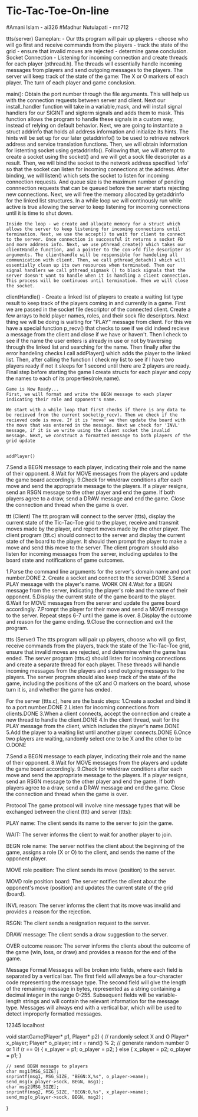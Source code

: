 # Tic-Tac-Toe-On-line
#Amani Islam - ai326
#Madhur Nutulapati - mn712


ttts(server)
    Gameplan: - Our ttts program will pair up players - choose who will go first and receive commands from the players - track the state of the grid - ensure that invalid moves are rejected - determine game conclusion. 
    Socket Connection - Listening for incoming connection and create threads for each player (pthread.h). The threads will essentially handle incoming messages from players and send outgoing messages to the players. The server will keep track of the state of the game: The X or O markers of each player. The turn of each player and game conclusion. 

main():
    Obtain the port number through the file arguments. This will help us with the connection requests between server and client. Next our install_handler function will take in a variable,mask, and will install signal handlers for our SIGINT and sigterm signals and adds them to mask. This function allows the program to handle these signals in a custom way, instead of relying on default behavior. Next, we are going to instantiate a struct addrinfo that holds all address information and initialize its hints. The hints will be set up for our later getaddrinfo() to be used to retrieve network address and service translation functions. Then, we will obtain information for listenting socket using getaddrinfo(). Following that, we will attempt to create a socket using the socket() and we will get a sock file descripter as a result. Then, we will bind the socket to the network address specified 'info' so that the socket can listen for incoming connections at the address. After binding, we will listen() which sets the socket to listen for incoming connection requests. And queue size is the maximum number of pending connnection requests that can be queued before the server starts rejecting new connections. Next, we will free the memory allocated by getaddrinfo for the linked list structures. In a while loop we will continously run while active is true allowing the server to keep listening for incoming connections until it is time to shut down. 
    
    Inside the loop - we create and allocate memory for a struct which allows the server to keep listening for incoming connections until termination. Next, we use the accept() to wait for client to connect to the server. Once connection is successful it returns a socket FD and more address info. Next, we use pthread_create() which takes our clientHandle function, and a pointer to the con->fd file descripter as arguments. The clienthandle will be responsible for handeling all communication with client. Then, we call pthread_detach() which will essentially clean up its own resources when terminated. Then our signal handlers we call pthread_sigmask () to block signals that the server doesn't want to handle when it is handling a client connection. This process will be continuous until termination. Then we will close the socket.        
    
clientHandle() - 
    Create a linked list of players to create a waiting list type result to keep track of the players coming in and currently in a game. 
    First we are passed in the socket file descriptor of the connected client. Create a few arrays to hold player names, roles, and their sock file descriptors. Next thing we will be doing is waiting for "PLAY" message from client. For this we have a special function p_recv() that checks to see if we did indeed recieve a message from the client and close if we have or haven't. Then I check to see if the name the user enters is already in use or not by traversing through the linked list and searching for the name. Then finally after the error handeling checks I call addPlayer() which adds the player to the linked list. Then, after calling the function I check my list to see if I have two players ready if not it sleeps for 1 second until there are 2 players are ready. Final step before starting the game I create structs for each player and copy the names to each of its properties(role,name). 

    Game is Now Ready... 
    First, we will format and write the BEGN message to each player indicating their role and opponent's name. 
    
    We start with a while loop that first checks if there is any data to be recieved from the current socket(p_recv). Then we check if the recieved code is move. If it is 'move' we then update the board with the move that was entered in the message. Next we check for 'INVL' message, if it is we write using the client socket the invalid message. Next, we construct a formatted message to both players of the grid update


    addPlayer()


7.Send a BEGN message to each player, indicating their role and the name of their opponent. 
8.Wait for MOVE messages from the players and update the game board accordingly.
9.Check for win/draw conditions after each move and send the appropriate message to the players.
If a player resigns, send an RSGN message to the other player and end the game.
If both players agree to a draw, send a DRAW message and end the game.
Close the connection and thread when the game is over.



ttt (Client)
The ttt program will connect to the server (ttts), display the current state of the Tic-Tac-Toe grid to the player, receive and transmit moves made by the player, and report moves made by the other player.
The client program (ttt.c) should connect to the server and display the current state of the board to the player. It should then prompt the player to make a move and send this move to the server. The client program should also listen for incoming messages from the server, including updates to the board state and notifications of game outcomes.


1.Parse the command line arguments for the server's domain name and port number.DONE 
2. Create a socket and connect to the server.DONE 
3.Send a PLAY message with the player's name. WORK ON
4.Wait for a BEGN message from the server, indicating the player's role and the name of their opponent.
5.Display the current state of the game board to the player.
6.Wait for MOVE messages from the server and update the game board accordingly.
7.Prompt the player for their move and send a MOVE message to the server.
Repeat steps 6-7 until the game is over.
8.Display the outcome and reason for the game ending.
9.Close the connection and exit the program.



ttts (Server)
The ttts program will pair up players, choose who will go first, receive commands from the players, track the state of the Tic-Tac-Toe grid, ensure that invalid moves are rejected, and determine when the game has ended.
The server program (ttts.c) should listen for incoming connections and create a separate thread for each player. These threads will handle incoming messages from the players and send outgoing messages to the players. The server program should also keep track of the state of the game, including the positions of the qX and O markers on the board, whose turn it is, and whether the game has ended.



For the server (ttts.c), here are the basic steps:
1.Create a socket and bind it to a port number.DONE
2.Listen for incoming connections from clients.DONE
3.When a client connects, accept the connection and create a new thread to handle the client.DONE
4.In the client thread, wait for the PLAY message from the client, which includes the player's name.DONE
5.Add the player to a waiting list until another player connects.DONE
6.Once two players are waiting, randomly select one to be X and the other to be O.DONE


7.Send a BEGN message to each player, indicating their role and the name of their opponent. 
8.Wait for MOVE messages from the players and update the game board accordingly.
9.Check for win/draw conditions after each move and send the appropriate message to the players.
If a player resigns, send an RSGN message to the other player and end the game.
If both players agree to a draw, send a DRAW message and end the game.
Close the connection and thread when the game is over.









Protocol
The game protocol will involve nine message types that will be exchanged between the client (ttt) and server (ttts):

PLAY name: The client sends its name to the server to join the game.

WAIT: The server informs the client to wait for another player to join.

BEGN role name: The server notifies the client about the beginning of the game, assigns a role (X or O) to the client, and sends the name of the opponent player.

MOVE role position: The client sends its move (position) to the server.

MOVD role position board: The server notifies the client about the opponent's move (position) and updates the current state of the grid (board).

INVL reason: The server informs the client that its move was invalid and provides a reason for the rejection.

RSGN: The client sends a resignation request to the server.

DRAW message: The client sends a draw suggestion to the server.

OVER outcome reason: The server informs the clients about the outcome of the game (win, loss, or draw) and provides a reason for the end of the game.

Message Format
Messages will be broken into fields, where each field is separated by a vertical bar. The first field will always be a four-character code representing the message type. The second field will give the length of the remaining message in bytes, represented as a string containing a decimal integer in the range 0-255. Subsequent fields will be variable-length strings and will contain the relevant information for the message type. Messages will always end with a vertical bar, which will be used to detect improperly formatted messages.

12345 localhost

void startGame(Player* p1, Player* p2) {
    // randomly select X and O
    Player* x_player;
    Player* o_player;
    int r = rand() % 2;  // generate random number 0 or 1
    if (r == 0) {
        x_player = p1;
        o_player = p2;
    } else {
        x_player = p2;
        o_player = p1;
    }

    // send BEGN message to players
    char msg1[MSG_SIZE];
    snprintf(msg1, MSG_SIZE, "BEGN:X,%s", o_player->name);
    send_msg(x_player->sock, BEGN, msg1);
    char msg2[MSG_SIZE];
    snprintf(msg2, MSG_SIZE, "BEGN:O,%s", x_player->name);
    send_msg(o_player->sock, BEGN, msg2);
}
